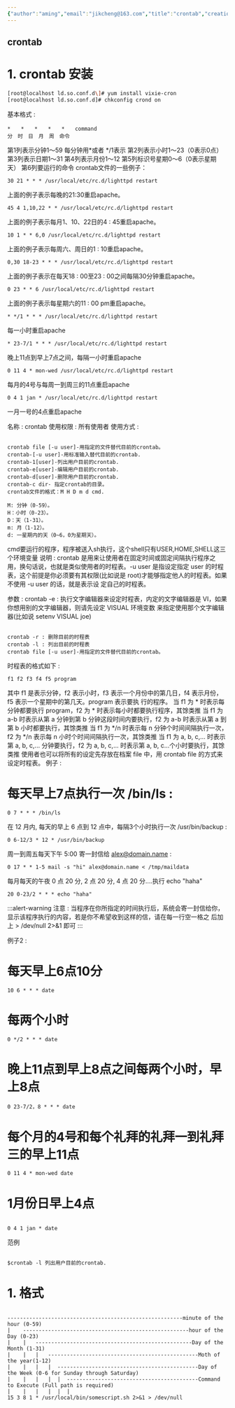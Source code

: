 ```yaml
---
{"author":"aming","email":"jikcheng@163.com","title":"crontab","creation_date":"2022-09-01 15:08","Last modified date":"2022-11-25 16:11","tags":"crontab","File Folder with relative path":"system/Doc/Linux/Linux Doc","remark":null,"other":null,"dg-publish":true,"permalink":"/system/doc/linux/linux-doc/crontab/","dgPassFrontmatter":true}
---
```



## crontab

<div class="transclusion internal-embed is-loaded"><div class="markdown-embed">




# 1. crontab 安装
```sh
[root@localhost ld.so.conf.d\]# yum install vixie-cron
[root@localhost ld.so.conf.d]# chkconfig crond on
```

</div></div>


<div class="transclusion internal-embed is-loaded"><div class="markdown-embed">




基本格式 :
```
*　　*　　*　　*　　*　　command
分　时　日　月　周　命令 
```
第1列表示分钟1～59 每分钟用*或者 */1表示
第2列表示小时1～23（0表示0点）
第3列表示日期1～31
第4列表示月份1～12
第5列标识号星期0～6（0表示星期天）
第6列要运行的命令 
crontab文件的一些例子： 
```
30 21 * * * /usr/local/etc/rc.d/lighttpd restart
```
上面的例子表示每晚的21:30重启apache。 
```
45 4 1,10,22 * * /usr/local/etc/rc.d/lighttpd restart
```
上面的例子表示每月1、10、22日的4 : 45重启apache。 
```
10 1 * * 6,0 /usr/local/etc/rc.d/lighttpd restart
```
上面的例子表示每周六、周日的1 : 10重启apache。 
```
0,30 18-23 * * * /usr/local/etc/rc.d/lighttpd restart
```
上面的例子表示在每天18 : 00至23 : 00之间每隔30分钟重启apache。 
```
0 23 * * 6 /usr/local/etc/rc.d/lighttpd restart
```
上面的例子表示每星期六的11 : 00 pm重启apache。 
```
* */1 * * * /usr/local/etc/rc.d/lighttpd restart
```
每一小时重启apache 
```
* 23-7/1 * * * /usr/local/etc/rc.d/lighttpd restart
```
晚上11点到早上7点之间，每隔一小时重启apache 
```
0 11 4 * mon-wed /usr/local/etc/rc.d/lighttpd restart
```
每月的4号与每周一到周三的11点重启apache 
```
0 4 1 jan * /usr/local/etc/rc.d/lighttpd restart
```
一月一号的4点重启apache 
 
名称 : crontab 
使用权限 : 所有使用者 
使用方式 : 
```

crontab file [-u user]-用指定的文件替代目前的crontab。 
crontab-[-u user]-用标准输入替代目前的crontab. 
crontab-1[user]-列出用户目前的crontab. 
crontab-e[user]-编辑用户目前的crontab. 
crontab-d[user]-删除用户目前的crontab. 
crontab-c dir- 指定crontab的目录。 
crontab文件的格式：M H D m d cmd. 
 
M: 分钟（0-59）。 
H：小时（0-23）。 
D：天（1-31）。 
m: 月（1-12）。 
d: 一星期内的天（0~6，0为星期天）。 
```
cmd要运行的程序，程序被送入sh执行，这个shell只有USER,HOME,SHELL这三个环境变量 
说明 : 
crontab 是用来让使用者在固定时间或固定间隔执行程序之用，换句话说，也就是类似使用者的时程表。-u user 是指设定指定 
user 的时程表，这个前提是你必须要有其权限(比如说是 root)才能够指定他人的时程表。如果不使用 -u user 的话，就是表示设 
定自己的时程表。 
 
 
参数 : 
crontab -e : 执行文字编辑器来设定时程表，内定的文字编辑器是 VI，如果你想用别的文字编辑器，则请先设定 VISUAL 环境变数 
来指定使用那个文字编辑器(比如说 setenv VISUAL joe) 
```

crontab -r : 删除目前的时程表 
crontab -l : 列出目前的时程表 
crontab file [-u user]-用指定的文件替代目前的crontab。 
```
时程表的格式如下 : 
```
f1 f2 f3 f4 f5 program 
```
其中 f1 是表示分钟，f2 表示小时，f3 表示一个月份中的第几日，f4 表示月份，f5 表示一个星期中的第几天。program 表示要执 
行的程序。 
当 f1 为 * 时表示每分钟都要执行 program，f2 为 * 时表示每小时都要执行程序，其馀类推 
当 f1 为 a-b 时表示从第 a 分钟到第 b 分钟这段时间内要执行，f2 为 a-b 时表示从第 a 到第 b 小时都要执行，其馀类推 
当 f1 为 */n 时表示每 n 分钟个时间间隔执行一次，f2 为 */n 表示每 n 小时个时间间隔执行一次，其馀类推 
当 f1 为 a, b, c,... 时表示第 a, b, c,... 分钟要执行，f2 为 a, b, c,... 时表示第 a, b, c...个小时要执行，其馀类推 
使用者也可以将所有的设定先存放在档案 file 中，用 crontab file 的方式来设定时程表。 
例子 : 
# 每天早上7点执行一次 /bin/ls : 
```
0 7 * * * /bin/ls 
```
在 12 月内, 每天的早上 6 点到 12 点中，每隔3个小时执行一次 /usr/bin/backup : 
```
0 6-12/3 * 12 * /usr/bin/backup 
```
周一到周五每天下午 5:00 寄一封信给 alex@domain.name : 
```
0 17 * * 1-5 mail -s "hi" alex@domain.name < /tmp/maildata 
```
每月每天的午夜 0 点 20 分, 2 点 20 分, 4 点 20 分....执行 echo "haha" 
```
20 0-23/2 * * * echo "haha" 
```
:::alert-warning
注意 : 
当程序在你所指定的时间执行后，系统会寄一封信给你，显示该程序执行的内容，若是你不希望收到这样的信，请在每一行空一格之 
后加上 > /dev/null 2>&1 即可 
:::
 
例子2 : 
# 每天早上6点10分 
```
10 6 * * * date 
```
# 每两个小时 
```
0 */2 * * * date 
```
# 晚上11点到早上8点之间每两个小时，早上8点 
```
0 23-7/2，8 * * * date 
```
# 每个月的4号和每个礼拜的礼拜一到礼拜三的早上11点 
```
0 11 4 * mon-wed date 
```
# 1月份日早上4点 
```

0 4 1 jan * date 
```
范例 
```

$crontab -l 列出用户目前的crontab. 
```



</div></div>


<div class="transclusion internal-embed is-loaded"><div class="markdown-embed">




# 1. 格式
```

--------------------------------------------------------minute of the hour (0-59)
|    -----------------------------------------------------hour of the Day (0-23)
|    |   --------------------------------------------------Day of the Month (1-31)
|    |   |   ------------------------------------------------Moth of the year(1-12)
|    |   |   |  ---------------------------------------------Day of the Week (0-6 for Sunday through Saturday)
|    |   |   |  |  ------------------------------------------Command to Execute (Full path is required)
|    |   |   |  |  |
15 3 8 1 * /usr/local/bin/somescript.sh 2>&1 > /dev/null
```


</div></div>
